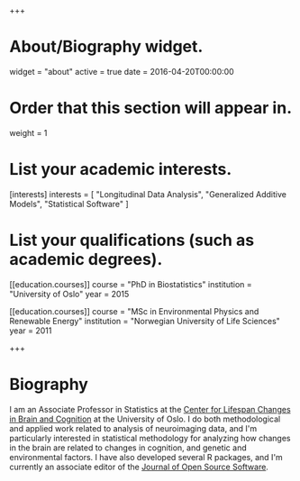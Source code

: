 +++
# About/Biography widget.
widget = "about"
active = true
date = 2016-04-20T00:00:00

# Order that this section will appear in.
weight = 1

# List your academic interests.
[interests]
  interests = [
    "Longitudinal Data Analysis",
    "Generalized Additive Models",
    "Statistical Software"
  ]

# List your qualifications (such as academic degrees).
[[education.courses]]
  course = "PhD in Biostatistics"
  institution = "University of Oslo"
  year = 2015

[[education.courses]]
  course = "MSc in Environmental Physics and Renewable Energy"
  institution = "Norwegian University of Life Sciences"
  year = 2011


+++

# Biography

I am an Associate Professor in Statistics at the [Center for Lifespan Changes in Brain and Cognition](http://www.oslobrains.no) at the University of Oslo. I do both methodological and applied work related to analysis of neuroimaging data, and I'm particularly interested in statistical methodology for analyzing how changes in the brain are related to changes in cognition, and genetic and environmental factors. I have also developed several R packages, and I'm currently an associate editor of the [Journal of Open Source Software](https://joss.theoj.org/).
